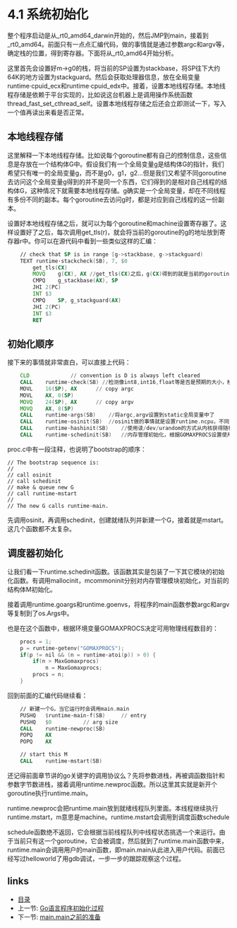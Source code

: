 # 4.1 系统初始化

整个程序启动是从_rt0_amd64_darwin开始的，然后JMP到main，接着到_rt0_amd64。前面只有一点点汇编代码，做的事情就是通过参数argc和argv等，确定栈的位置，得到寄存器。下面将从_rt0_amd64开始分析。

这里首先会设置好m->g0的栈，将当前的SP设置为stackbase，将SP往下大约64K的地方设置为stackguard。然后会获取处理器信息，放在全局变量runtime·cpuid_ecx和runtime·cpuid_edx中。接着，设置本地线程存储。本地线程存储是依赖于平台实现的，比如说这台机器上是调用操作系统函数thread_fast_set_cthread_self。设置本地线程存储之后还会立即测试一下，写入一个值再读出来看是否正常。

## 本地线程存储
这里解释一下本地线程存储。比如说每个goroutine都有自己的控制信息，这些信息是存放在一个结构体G中。假设我们有一个全局变量g是结构体G的指针，我们希望只有唯一的全局变量g，而不是g0，g1，g2...但是我们又希望不同goroutine去访问这个全局变量g得到的并不是同一个东西，它们得到的是相对自己线程的结构体G，这种情况下就需要本地线程存储。g确实是一个全局变量，却在不同线程有多份不同的副本。每个goroutine去访问g时，都是对应到自己线程的这一份副本。

设置好本地线程存储之后，就可以为每个goroutine和machine设置寄存器了。这样设置好了之后，每次调用get_tls(r)，就会将当前的goroutine的g的地址放到寄存器r中。你可以在源代码中看到一些类似这样的汇编：

```asm
	// check that SP is in range [g->stackbase, g->stackguard)
	TEXT runtime·stackcheck(SB), 7, $0
		get_tls(CX)
		MOVQ	g(CX), AX //get_tls(CX)之后，g(CX)得到的就是当前的goroutine的g
		CMPQ	g_stackbase(AX), SP
		JHI	2(PC)
		INT	$3
		CMPQ	SP, g_stackguard(AX)
		JHI	2(PC)
		INT	$3
		RET
```

## 初始化顺序
接下来的事情就非常直白，可以直接上代码：

```asm
	CLD				// convention is D is always left cleared
	CALL	runtime·check(SB) //检测像int8,int16,float等是否是预期的大小，检测cas操作是否正常
	MOVL	16(SP), AX		// copy argc
	MOVL	AX, 0(SP)
	MOVQ	24(SP), AX		// copy argv
	MOVQ	AX, 8(SP)
	CALL	runtime·args(SB)	//将argc,argv设置到static全局变量中了
	CALL	runtime·osinit(SB)	//osinit做的事情就是设置runtime.ncpu，不同平台实现方式不一样
	CALL	runtime·hashinit(SB)	//使用读/dev/urandom的方式从内核获得随机数种子
	CALL	runtime·schedinit(SB)	//内存管理初始化，根据GOMAXPROCS设置使用的procs等等
```

proc.c中有一段注释，也说明了bootstrap的顺序：

	// The bootstrap sequence is:
	//
	// call osinit
	// call schedinit
	// make & queue new G
	// call runtime·mstart
	//
	// The new G calls runtime·main.

先调用osinit，再调用schedinit，创建就绪队列并新建一个G，接着就是mstart。这几个函数都不太复杂。

## 调度器初始化
让我们看一下runtime.schedinit函数。该函数其实是包装了一下其它模块的初始化函数。有调用mallocinit，mcommoninit分别对内存管理模块初始化，对当前的结构体M初始化。

接着调用runtime.goargs和runtime.goenvs，将程序的main函数参数argc和argv等复制到了os.Args中。

也是在这个函数中，根据环境变量GOMAXPROCS决定可用物理线程数目的：

```c
	procs = 1;
	p = runtime·getenv("GOMAXPROCS");
	if(p != nil && (n = runtime·atoi(p)) > 0) {
		if(n > MaxGomaxprocs)
			n = MaxGomaxprocs;
		procs = n;
	}
```

回到前面的汇编代码继续看：

```asm
	// 新建一个G，当它运行时会调用main.main
	PUSHQ	$runtime·main·f(SB)		// entry
	PUSHQ	$0			// arg size
	CALL	runtime·newproc(SB)
	POPQ	AX
	POPQ	AX

	// start this M
	CALL	runtime·mstart(SB)
```

还记得前面章节讲的go关键字的调用协议么？先将参数进栈，再被调函数指针和参数字节数进栈，接着调用runtime.newproc函数。所以这里其实就是新开个goroutine执行runtime.main。

runtime.newproc会把runtime.main放到就绪线程队列里面。本线程继续执行runtime.mstart，m意思是machine。runtime.mstart会调用到调度函数schedule

schedule函数绝不返回，它会根据当前线程队列中线程状态挑选一个来运行。由于当前只有这一个goroutine，它会被调度，然后就到了runtime.main函数中来，runtime.main会调用用户的main函数，即main.main从此进入用户代码。前面已经写过helloworld了用gdb调试，一步一步的跟踪观察这个过程。

## links
 * [目录](<preface.md>)
 * 上一节: [Go语言程序初始化过程](<04.0.md>)
 * 下一节: [main.main之前的准备](<04.2.md>)